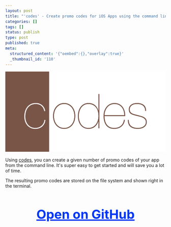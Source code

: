 ```yaml
---
layout: post
title: "'codes' - Create promo codes for iOS Apps using the command line"
categories: []
tags: []
status: publish
type: post
published: true
meta:
  structured_content: '{"oembed":{},"overlay":true}'
  _thumbnail_id: '110'
---
```


[![](/squarespace_images/static_545299aae4b0e9514fe30c95_54529a29e4b025a90f45cc50_54e9d9d9e4b08db9da875efc_1424611802110_codesFullSize.png_)](https://github.com/KrauseFx/codes)
  


Using 
[codes](https://github.com/KrauseFx/codes), you can create a given number of promo codes of your app from the command line. It's super easy to get started and will save you a lot of time.

The resulting promo codes are stored on the file system and shown right in the terminal.

<h3 style="text-align: center; font-size: 40px;">
  <a href="https://github.com/KrauseFx/codes" target="_blank" style="color: #0037F5; text-decoration: underline;">
    Open on GitHub
  </a>
</h3>
